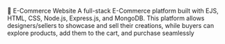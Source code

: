 🛒 E-Commerce Website
A full-stack E-Commerce platform built with EJS, HTML, CSS, Node.js, Express.js, and MongoDB.
This platform allows designers/sellers to showcase and sell their creations, while buyers can explore products, add them to the cart, and purchase seamlessly
